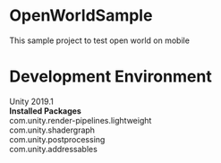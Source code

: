 # OpenWorldSample
This sample project to test open world on mobile  
# Development Environment
Unity 2019.1  
**Installed Packages**  
com.unity.render-pipelines.lightweight  
com.unity.shadergraph  
com.unity.postprocessing  
com.unity.addressables  
